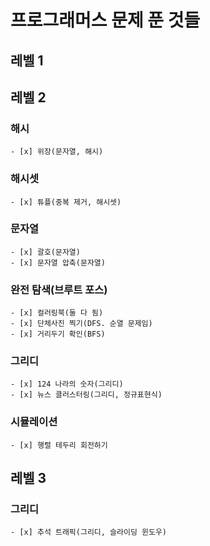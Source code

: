 
# 프로그래머스 문제 푼 것들

## 레벨 1

## 레벨 2
### 해시
    - [x] 위장(문자열, 해시)

### 해시셋
    - [x] 튜플(중복 제거, 해시셋)

### 문자열
    - [x] 괄호(문자열)
    - [x] 문자열 압축(문자열)

### 완전 탐색(브루트 포스)
    - [x] 컬러링북(둘 다 됨)
    - [x] 단체사진 찍기(DFS. 순열 문제임)
    - [x] 거리두기 확인(BFS)

### 그리디
    - [x] 124 나라의 숫자(그리디)
    - [x] 뉴스 클러스터링(그리디, 정규표현식)

### 시뮬레이션
    - [x] 행렬 테두리 회전하기

## 레벨 3
### 그리디
    - [x] 추석 트래픽(그리디, 슬라이딩 윈도우)
